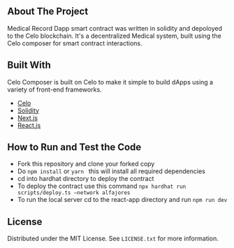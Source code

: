 ## About The Project

Medical Record Dapp smart contract was written in solidity and depoloyed to the Celo blockchain. It's a decentralized Medical system, built using the Celo composer for smart contract interactions.


## Built With

Celo Composer is built on Celo to make it simple to build dApps using a variety of front-end frameworks.

- [Celo](https://celo.org/)
- [Solidity](https://docs.soliditylang.org/en/v0.8.15/)
- [Next.js](https://nextjs.org/)
- [React.js](https://reactjs.org/)

## How to Run and Test the Code
- Fork this repository and clone your forked copy
- Do  `npm install` or `yarn ` this will install all required dependencies
- cd into hardhat directory to deploy the contract
- To deploy the contract use this command `npx hardhat run scripts/deploy.ts –network alfajores`
- To run the local server cd to the react-app directory and run `npm run dev`

## License

Distributed under the MIT License. See `LICENSE.txt` for more information.

